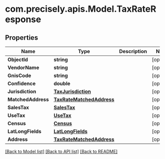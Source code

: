 
# com.precisely.apis.Model.TaxRateResponse

## Properties

Name | Type | Description | Notes
------------ | ------------- | ------------- | -------------
**ObjectId** | **string** |  | [optional] 
**VendorName** | **string** |  | [optional] 
**GnisCode** | **string** |  | [optional] 
**Confidence** | **double** |  | [optional] 
**Jurisdiction** | [**TaxJurisdiction**](TaxJurisdiction.md) |  | [optional] 
**MatchedAddress** | [**TaxRateMatchedAddress**](TaxRateMatchedAddress.md) |  | [optional] 
**SalesTax** | [**SalesTax**](SalesTax.md) |  | [optional] 
**UseTax** | [**UseTax**](UseTax.md) |  | [optional] 
**Census** | [**Census**](Census.md) |  | [optional] 
**LatLongFields** | [**LatLongFields**](LatLongFields.md) |  | [optional] 
**Address** | [**TaxRateMatchedAddress**](TaxRateMatchedAddress.md) |  | [optional] 

[[Back to Model list]](../README.md#documentation-for-models)
[[Back to API list]](../README.md#documentation-for-api-endpoints)
[[Back to README]](../README.md)

